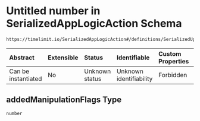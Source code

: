 # Untitled number in SerializedAppLogicAction Schema

```txt
https://timelimit.io/SerializedAppLogicAction#/definitions/SerializedUpdateDeviceStatusAction/properties/addedManipulationFlags
```



| Abstract            | Extensible | Status         | Identifiable            | Custom Properties | Additional Properties | Access Restrictions | Defined In                                                                                            |
| :------------------ | :--------- | :------------- | :---------------------- | :---------------- | :-------------------- | :------------------ | :---------------------------------------------------------------------------------------------------- |
| Can be instantiated | No         | Unknown status | Unknown identifiability | Forbidden         | Allowed               | none                | [SerializedAppLogicAction.schema.json\*](SerializedAppLogicAction.schema.json "open original schema") |

## addedManipulationFlags Type

`number`
